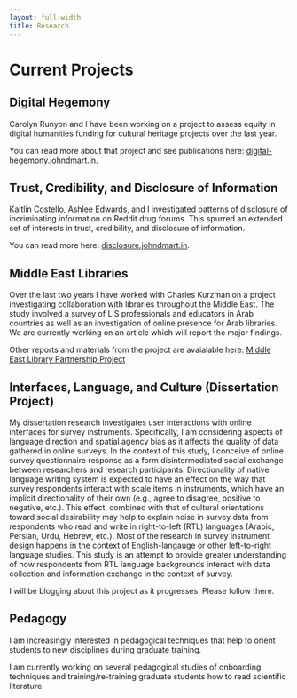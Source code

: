 ```yaml
---
layout: full-width
title: Research
---
```


# Current Projects

## Digital Hegemony

Carolyn Runyon and I have been working on a project to assess equity in digital humanities funding for cultural heritage projects over the last year. 

You can read more about that project and see publications here: [digital-hegemony.johndmart.in](http://digital-hegemony.johndmart.in).

## Trust, Credibility, and Disclosure of Information

Kaitlin Costello, Ashlee Edwards, and I investigated patterns of disclosure of incriminating information on Reddit drug forums. 
This spurred an extended set of interests in trust, credibility, and disclosure of information. 

You can read more here: [disclosure.johndmart.in](http://disclosure.johndmart.in).

## Middle East Libraries 

Over the last two years I have worked with Charles Kurzman on a project investigating collaboration with libraries throughout the Middle East. 
The study involved a survey of LIS professionals and educators in Arab countries as well as an investigation of online presence for Arab libraries. 
We are currently working on an article which will report the major findings. 

Other reports and materials from the project are avaialable here: [Middle East Library Partnership Project](http://melib.web.unc.edu)

## Interfaces, Language, and Culture (Dissertation Project)

My dissertation research investigates user interactions with online interfaces for survey instruments. 
Specifically, I am considering aspects of language direction and spatial agency bias as it affects the quality of data gathered in online surveys. 
In the context of this study, I conceive of online survey questionnaire response as a form disintermediated social exchange between researchers and research participants. 
Directionality of native language writing system is expected to have an effect on the way that survey respondents interact with scale items in instruments, which have an implicit directionality of their own (e.g., agree to disagree, positive to negative, etc.). 
This effect, combined with that of cultural orientations toward social desirability may help to explain noise in survey data from respondents who read and write in right-to-left (RTL) languages (Arabic, Persian, Urdu, Hebrew, etc.).
Most of the research in survey instrument design happens in the context of English-langauge or other left-to-right language studies. 
This study is an attempt to provide greater understanding of how respondents from RTL language backgrounds interact with data collection and information exchange in the context of survey. 

I will be blogging about this project as it progresses. Please follow there.

## Pedagogy

I am increasingly interested in pedagogical techniques that help to orient students to new disciplines during graduate training. 

I am currently working on several pedagogical studies of onboarding techniques and training/re-training graduate students how to read scientific literature. 